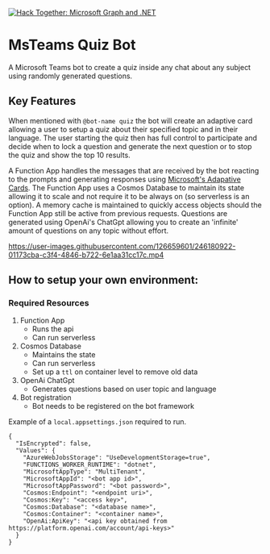 [![Hack Together: Microsoft Graph and .NET](https://img.shields.io/badge/Microsoft-Hack--Together--Teams-6264A7?style=for-the-badge&logo=microsoft)](https://github.com/microsoft/hack-together-teams)

# MsTeams Quiz Bot

A Microsoft Teams bot to create a quiz inside any chat about any subject using randomly generated questions.

## Key Features

When mentioned with `@bot-name quiz` the bot will create an adaptive card allowing a user to setup a quiz about their specified topic and in their language. The user starting the quiz then has full control to participate and decide when to lock a question and generate the next question or to stop the quiz and show the top 10 results.

A Function App handles the messages that are received by the bot reacting to the prompts and generating responses using [Microsoft's Adapative Cards](https://adaptivecards.io/). The Function App uses a Cosmos Database to maintain its state allowing it to scale and not require it to be always on (so serverless is an option). A memory cache is maintained to quickly access objects should the Function App still be active from previous requests. Questions are generated using OpenAi's ChatGpt allowing you to create an 'infinite' amount of questions on any topic without effort.

https://user-images.githubusercontent.com/126659601/246180922-01173cba-c3f4-4846-b722-6e1aa31cc17c.mp4

## How to setup your own environment:

### Required Resources

1. Function App
    - Runs the api
    - Can run serverless
1. Cosmos Database
    - Maintains the state
    - Can run serverless
    - Set up a `ttl` on container level to remove old data
1. OpenAi ChatGpt
    - Generates questions based on user topic and language
1. Bot registration
    - Bot needs to be registered on the bot framework

Example of a `local.appsettings.json` required to run.
```
{
  "IsEncrypted": false,
  "Values": {
    "AzureWebJobsStorage": "UseDevelopmentStorage=true",
    "FUNCTIONS_WORKER_RUNTIME": "dotnet",
    "MicrosoftAppType": "MultiTenant",
    "MicrosoftAppId": "<bot app id>",
    "MicrosoftAppPassword": "<bot password>",
    "Cosmos:Endpoint": "<endpoint uri>",
    "Cosmos:Key": "<access key>",
    "Cosmos:Database": "<database name>",
    "Cosmos:Container": "<container name>",
    "OpenAi:ApiKey": "<api key obtained from https://platform.openai.com/account/api-keys>"
  }
}
```

